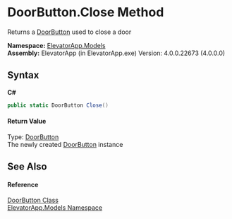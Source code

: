 # DoorButton.Close Method 
 

Returns a <a href="T_ElevatorApp_Models_DoorButton">DoorButton</a> used to close a door

**Namespace:**&nbsp;<a href="N_ElevatorApp_Models">ElevatorApp.Models</a><br />**Assembly:**&nbsp;ElevatorApp (in ElevatorApp.exe) Version: 4.0.0.22673 (4.0.0.0)

## Syntax

**C#**<br />
``` C#
public static DoorButton Close()
```


#### Return Value
Type: <a href="T_ElevatorApp_Models_DoorButton">DoorButton</a><br />The newly created <a href="T_ElevatorApp_Models_DoorButton">DoorButton</a> instance

## See Also


#### Reference
<a href="T_ElevatorApp_Models_DoorButton">DoorButton Class</a><br /><a href="N_ElevatorApp_Models">ElevatorApp.Models Namespace</a><br />